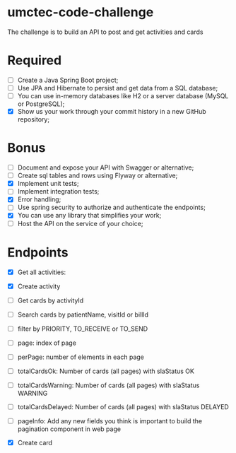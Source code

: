 # umctec-code-challenge
The challenge is to build an API to post and get activities and cards

# Required

- [ ] Create a Java Spring Boot project;
- [ ] Use JPA and Hibernate to persist and get data from a SQL database;
- [ ] You can use in-memory databases like H2 or a server database (MySQL or PostgreSQL);
- [x] Show us your work through your commit history in a new GitHub repository;

# Bonus

- [ ] Document and expose your API with Swagger or alternative;
- [ ] Create sql tables and rows using Flyway or alternative;
- [x] Implement unit tests;
- [ ] Implement integration tests;
- [x] Error handling;
- [ ] Use spring security to authorize and authenticate the endpoints;
- [x] You can use any library that simplifies your work;
- [ ] Host the API on the service of your choice;

# Endpoints
    
- [x] Get all activities:
- [x] Create activity
- [ ] Get cards by activityId
- [ ] Search cards by patientName, visitId or billId
- [ ] filter by PRIORITY, TO_RECEIVE or TO_SEND
- [ ] page: index of page
- [ ] perPage: number of elements in each page
- [ ] totalCardsOk: Number of cards (all pages) with slaStatus OK
- [ ] totalCardsWarning: Number of cards (all pages) with slaStatus WARNING
- [ ] totalCardsDelayed: Number of cards (all pages) with slaStatus DELAYED
- [ ] pageInfo: Add any new fields you think is important to build the pagination component in web page

- [x] Create card